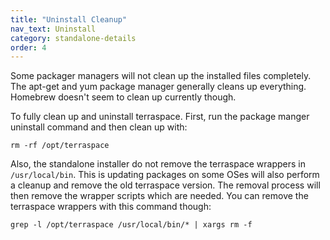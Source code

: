 ```yaml
---
title: "Uninstall Cleanup"
nav_text: Uninstall
category: standalone-details
order: 4
---
```


Some packager managers will not clean up the installed files completely. The apt-get and yum package manager generally cleans up everything. Homebrew doesn't seem to clean up currently though.

To fully clean up and uninstall terraspace. First, run the package manger uninstall command and then clean up with:

    rm -rf /opt/terraspace

Also, the standalone installer do not remove the terraspace wrappers in `/usr/local/bin`. This is updating packages on some OSes will also perform a cleanup and remove the old terraspace version. The removal process will then remove the wrapper scripts which are needed. You can remove the terraspace wrappers with this command though:

    grep -l /opt/terraspace /usr/local/bin/* | xargs rm -f
